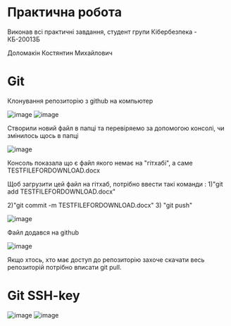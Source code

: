 # Практична робота
Виконав всі практичні завдання, студент групи Кібербезпека - КБ-20013Б

Доломакін Костянтин Михайлович

# Git
Клонування репозиторію з github на компьютер

![image](https://user-images.githubusercontent.com/86669822/123943085-74a89000-d9a4-11eb-94fa-6b378297c06c.png)
![image](https://user-images.githubusercontent.com/86669822/123943170-8c801400-d9a4-11eb-8979-32a1a37dcfc9.png)

Створили новий файл в папці та перевіряемо за допомогою консолі, чи змінилось щось в папці

![image](https://user-images.githubusercontent.com/86669822/123943860-35c70a00-d9a5-11eb-946f-c42ff4fbc8b6.png)

Консоль показала що є файл якого немає на "гітхабі", а саме TESTFILEFORDOWNLOAD.docx

Щоб загрузити цей файл на гітхаб, потрібно ввести такі команди : 1)"git add TESTFILEFORDOWNLOAD.docx" 

2)"git commit -m TESTFILEFORDOWNLOAD.docx"
3) "git push" 

![image](https://user-images.githubusercontent.com/86669822/123945347-b9cdc180-d9a6-11eb-911e-3c6f8cd29695.png)

Файл додався на github

![image](https://user-images.githubusercontent.com/86669822/123947180-c521ec80-d9a8-11eb-8478-9cee05fe7416.png)

Якщо хтось, хто має доступ до репозиторію захоче скачати весь репозиторій потрібно вписати git pull.


# Git SSH-key


![image](https://user-images.githubusercontent.com/86669822/123843685-da503a00-d91a-11eb-9c3e-f2ba757c46ba.png)
![image](https://user-images.githubusercontent.com/86669822/123843830-fc49bc80-d91a-11eb-9a8f-dc713fe2c67f.png)
